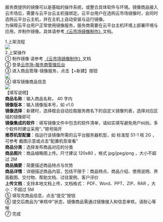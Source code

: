 服务商提供的镜像可以是基础的操作系统，或整合具体软件与环境。镜像商品接入云市场后，需要与云平台云主机强绑定。云平台用户在选购云市场镜像时，会同时选购云平台云主机，并在主机上自动安装与运行镜像。   
为保障云平台用户正常使用镜像服务，服务商需要在云平台主机环境上部署环境与应用，并制作镜像。具体请参考[《云市场镜像制作》](http://imgcache.tcecqpoc.fsphere.cn/image/mc.qcloudimg.com/static/pdf/a2a6a117fe5c59b9e846cb442fadddb0/docfile.pdf)文档。 
  
1.上架流程  
![](http://imgcache.tcecqpoc.fsphere.cn/image/mc.qcloudimg.com/static/img/89416f8788eab8e04f27f7a991e37aa8/image.png)  
2.上架操作  
① 制作镜像
请参考 [《云市场镜像制作》](http://imgcache.tcecqpoc.fsphere.cn/image/mc.qcloudimg.com/static/pdf/a2a6a117fe5c59b9e846cb442fadddb0/docfile.pdf)文档  
② 登录[云市场-服务商管理后台](http://console.tcecqpoc.fsphere.cn/serviceprovider/goods)  
③ 进入商品管理-镜像服务，点击【+新建】按钮   
![](http://imgcache.tcecqpoc.fsphere.cn/image/mc.qcloudimg.com/static/img/45f1c5dfa435746983d8e7105a5e26da/image.png)  
④ 填写镜像商品信息  
![](http://imgcache.tcecqpoc.fsphere.cn/image/mc.qcloudimg.com/static/img/e1d592ff7e4b2fdfe6d2baa5e6232633/image.png)  
【填写说明】  
**商品名称**：输入商品名称， 40 字内  
**镜像版本**：输入镜像版本号，如 v1.0  
**镜像选择**：新建时，选择框会自动拉取服务商名下的自定义镜像列表，选择对应区域的镜像即可  
**镜像集成的软件**：填写镜像文件中包含的软件清单，请如实填写避免用户纠纷。多个软件时建议采用“、”顿号隔开  
**推荐机型配置**：指运行该镜像所需的云平台服务器机型，如 标准型 S1-1 核 2G ，可参考 截图示意或点击“配置机型查看”  
**商品分类**：选择发布商品对应的分类  
**商品图片**：商品缩略图上传。尺寸建议 120x80 ，格式 jpg/jpeg/png ，大小不超过 2M  
**商品摘要**：简要描述商品特点与优势  
**商品详情**：详细描述商品内容，包括不限于：商品特点、商品介绍、使用说明、界面截图、交付物、帮助文档、过往案例、客户评价  
**上传文档**：支持本地文档上传，文档格式： PDF、Word、PPT、ZIP、RAR ，大小：不超过 5M  
⑤ 填写完商品信息，点击“提交”按钮  
⑥ 提交后商品为“审核中”状态，镜像商品需通过镜像接入和信息审核，请耐心等候  
⑦ 完成       